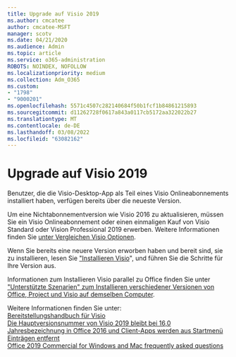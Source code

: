 ```yaml
---
title: Upgrade auf Visio 2019
ms.author: cmcatee
author: cmcatee-MSFT
manager: scotv
ms.date: 04/21/2020
ms.audience: Admin
ms.topic: article
ms.service: o365-administration
ROBOTS: NOINDEX, NOFOLLOW
ms.localizationpriority: medium
ms.collection: Adm_O365
ms.custom:
- "1798"
- "9000201"
ms.openlocfilehash: 5571c4507c282140684f50b1fcf1b84861215893
ms.sourcegitcommit: d11262728f0617a843a0117cb5172aa322022b27
ms.translationtype: MT
ms.contentlocale: de-DE
ms.lasthandoff: 03/08/2022
ms.locfileid: "63082162"
---
```

# <a name="upgrade-to-visio-2019"></a>Upgrade auf Visio 2019

Benutzer, die die Visio-Desktop-App als Teil eines Visio Onlineabonnements installiert haben, verfügen bereits über die neueste Version. 

Um eine Nichtabonnementversion wie Visio 2016 zu aktualisieren, müssen Sie ein Visio Onlineabonnement oder einen einmaligen Kauf von Visio Standard oder Vision Professional 2019 erwerben. Weitere Informationen finden Sie [unter Vergleichen Visio Optionen](https://products.office.com/visio/microsoft-visio-plans-and-pricing-compare-visio-options).

Wenn Sie bereits eine neuere Version erworben haben und bereit sind, sie zu installieren, lesen Sie ["Installieren Visio](https://support.office.com/article/f98f21e3-aa02-4827-9167-ddab5b025710?wt.mc_id=OfficeAdm_ClientDIA_Alchemy1798)", und führen Sie die Schritte für Ihre Version aus. 

Informationen zum Installieren Visio parallel zu Office finden Sie unter ["Unterstützte Szenarien" zum Installieren verschiedener Versionen von Office, Project und Visio auf demselben Computer](https://docs.microsoft.com/deployoffice/install-different-office-visio-and-project-versions-on-the-same-computer).

Weitere Informationen finden Sie unter:<br>
[Bereitstellungshandbuch für Visio](https://docs.microsoft.com/deployoffice/deployment-guide-for-visio)<br>
[Die Hauptversionsnummer von Visio 2019 bleibt bei 16,0](https://docs.microsoft.com/deployoffice/office2019/overview#whats-stayed-the-same-in-office-2019)<br>
[Jahresbezeichnung in Office 2016 und Client-Apps werden aus Startmenü Einträgen entfernt](https://support.office.com/article/8fe5e052-76d2-49de-af30-2e84ed3da907?wt.mc_id=OfficeAdm_ClientDIA_Alchemy1798)<br>
[Office 2019 Commercial for Windows and Mac frequently asked questions](https://support.microsoft.com/help/4133312) 
